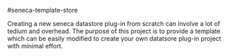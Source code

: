 #seneca-template-store

Creating a new seneca datastore plug-in from scratch can involve a lot of tedium and overhead. The purpose of this project is to provide a template which can be easily modified to create your own datatsore plug-in project with minimal effort.

